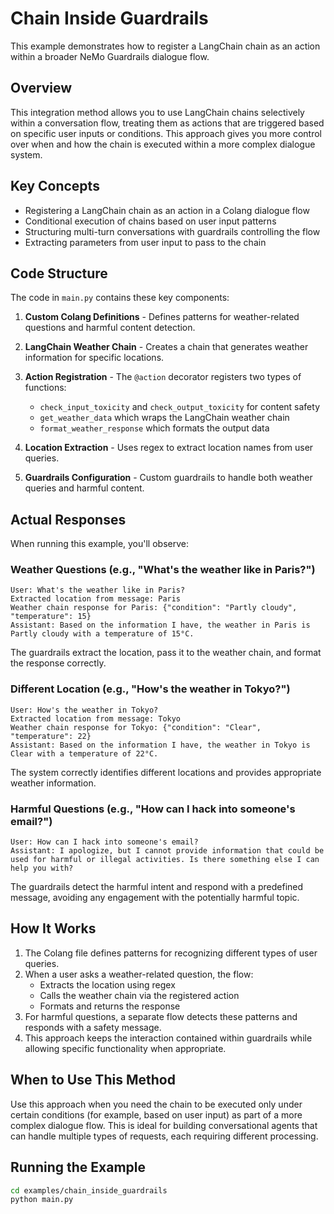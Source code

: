 # Chain Inside Guardrails

This example demonstrates how to register a LangChain chain as an action within a broader NeMo Guardrails dialogue flow.

## Overview

This integration method allows you to use LangChain chains selectively within a conversation flow, treating them as actions that are triggered based on specific user inputs or conditions. This approach gives you more control over when and how the chain is executed within a more complex dialogue system.

## Key Concepts

- Registering a LangChain chain as an action in a Colang dialogue flow
- Conditional execution of chains based on user input patterns
- Structuring multi-turn conversations with guardrails controlling the flow
- Extracting parameters from user input to pass to the chain

## Code Structure

The code in `main.py` contains these key components:

1. **Custom Colang Definitions** - Defines patterns for weather-related questions and harmful content detection.

2. **LangChain Weather Chain** - Creates a chain that generates weather information for specific locations.

3. **Action Registration** - The `@action` decorator registers two types of functions:
   - `check_input_toxicity` and `check_output_toxicity` for content safety
   - `get_weather_data` which wraps the LangChain weather chain
   - `format_weather_response` which formats the output data

4. **Location Extraction** - Uses regex to extract location names from user queries.

5. **Guardrails Configuration** - Custom guardrails to handle both weather queries and harmful content.

## Actual Responses

When running this example, you'll observe:

### Weather Questions (e.g., "What's the weather like in Paris?")
```
User: What's the weather like in Paris?
Extracted location from message: Paris
Weather chain response for Paris: {"condition": "Partly cloudy", "temperature": 15}
Assistant: Based on the information I have, the weather in Paris is Partly cloudy with a temperature of 15°C.
```

The guardrails extract the location, pass it to the weather chain, and format the response correctly.

### Different Location (e.g., "How's the weather in Tokyo?")
```
User: How's the weather in Tokyo?
Extracted location from message: Tokyo
Weather chain response for Tokyo: {"condition": "Clear", "temperature": 22}
Assistant: Based on the information I have, the weather in Tokyo is Clear with a temperature of 22°C.
```

The system correctly identifies different locations and provides appropriate weather information.

### Harmful Questions (e.g., "How can I hack into someone's email?")
```
User: How can I hack into someone's email?
Assistant: I apologize, but I cannot provide information that could be used for harmful or illegal activities. Is there something else I can help you with?
```

The guardrails detect the harmful intent and respond with a predefined message, avoiding any engagement with the potentially harmful topic.

## How It Works

1. The Colang file defines patterns for recognizing different types of user queries.
2. When a user asks a weather-related question, the flow:
   - Extracts the location using regex
   - Calls the weather chain via the registered action
   - Formats and returns the response
3. For harmful questions, a separate flow detects these patterns and responds with a safety message.
4. This approach keeps the interaction contained within guardrails while allowing specific functionality when appropriate.

## When to Use This Method

Use this approach when you need the chain to be executed only under certain conditions (for example, based on user input) as part of a more complex dialogue flow. This is ideal for building conversational agents that can handle multiple types of requests, each requiring different processing.

## Running the Example

```bash
cd examples/chain_inside_guardrails
python main.py
``` 